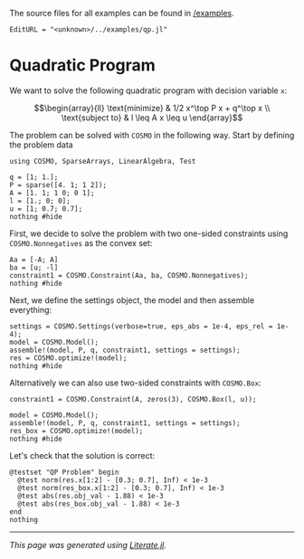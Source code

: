 The source files for all examples can be found in [/examples](https://github.com/oxfordcontrol/COSMO.jl/tree/master/examples/).
```@meta
EditURL = "<unknown>/../examples/qp.jl"
```

# Quadratic Program

We want to solve the following quadratic program with decision variable `x`:
```math
\begin{array}{ll} \text{minimize} &  1/2 x^\top P x + q^\top x \\
\text{subject to} &  l \leq A x \leq u
\end{array}
```
The problem can be solved with `COSMO` in the following way. Start by defining the problem data

```@example qp
using COSMO, SparseArrays, LinearAlgebra, Test

q = [1; 1.];
P = sparse([4. 1; 1 2]);
A = [1. 1; 1 0; 0 1];
l = [1.; 0; 0];
u = [1; 0.7; 0.7];
nothing #hide
```

First, we decide to solve the problem with two one-sided constraints using `COSMO.Nonnegatives` as the convex set:

```@example qp
Aa = [-A; A]
ba = [u; -l]
constraint1 = COSMO.Constraint(Aa, ba, COSMO.Nonnegatives);
nothing #hide
```

Next, we define the settings object, the model and then assemble everything:

```@example qp
settings = COSMO.Settings(verbose=true, eps_abs = 1e-4, eps_rel = 1e-4);
model = COSMO.Model();
assemble!(model, P, q, constraint1, settings = settings);
res = COSMO.optimize!(model);
nothing #hide
```

Alternatively we can also use two-sided constraints with `COSMO.Box`:

```@example qp
constraint1 = COSMO.Constraint(A, zeros(3), COSMO.Box(l, u));

model = COSMO.Model();
assemble!(model, P, q, constraint1, settings = settings);
res_box = COSMO.optimize!(model);
nothing #hide
```

Let's check that the solution is correct:

```@example qp
@testset "QP Problem" begin
  @test norm(res.x[1:2] - [0.3; 0.7], Inf) < 1e-3
  @test norm(res_box.x[1:2] - [0.3; 0.7], Inf) < 1e-3
  @test abs(res.obj_val - 1.88) < 1e-3
  @test abs(res_box.obj_val - 1.88) < 1e-3
end
nothing
```

---

*This page was generated using [Literate.jl](https://github.com/fredrikekre/Literate.jl).*

